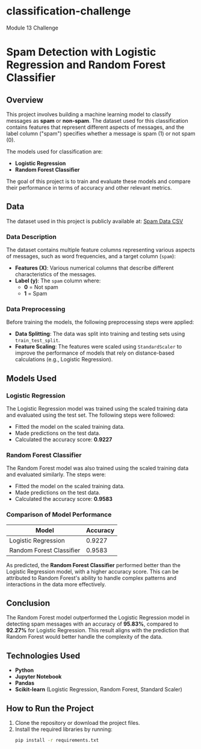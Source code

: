 # classification-challenge
Module 13 Challenge
# Spam Detection with Logistic Regression and Random Forest Classifier

## Overview

This project involves building a machine learning model to classify messages as **spam** or **non-spam**. The dataset used for this classification contains features that represent different aspects of messages, and the label column ("spam") specifies whether a message is spam (1) or not spam (0).

The models used for classification are:
- **Logistic Regression**
- **Random Forest Classifier**

The goal of this project is to train and evaluate these models and compare their performance in terms of accuracy and other relevant metrics.

## Data

The dataset used in this project is publicly available at:
[Spam Data CSV](https://static.bc-edx.com/ai/ail-v-1-0/m13/challenge/spam-data.csv)

### Data Description

The dataset contains multiple feature columns representing various aspects of messages, such as word frequencies, and a target column (`spam`):
- **Features (X)**: Various numerical columns that describe different characteristics of the messages.
- **Label (y)**: The `spam` column where:
  - **0** = Not spam
  - **1** = Spam

### Data Preprocessing

Before training the models, the following preprocessing steps were applied:
- **Data Splitting**: The data was split into training and testing sets using `train_test_split`.
- **Feature Scaling**: The features were scaled using `StandardScaler` to improve the performance of models that rely on distance-based calculations (e.g., Logistic Regression).

## Models Used

### Logistic Regression
The Logistic Regression model was trained using the scaled training data and evaluated using the test set. The following steps were followed:
- Fitted the model on the scaled training data.
- Made predictions on the test data.
- Calculated the accuracy score: **0.9227**

### Random Forest Classifier
The Random Forest model was also trained using the scaled training data and evaluated similarly. The steps were:
- Fitted the model on the scaled training data.
- Made predictions on the test data.
- Calculated the accuracy score: **0.9583**

### Comparison of Model Performance

| Model                 | Accuracy  |
|-----------------------|-----------|
| Logistic Regression    | 0.9227    |
| Random Forest Classifier | 0.9583    |

As predicted, the **Random Forest Classifier** performed better than the Logistic Regression model, with a higher accuracy score. This can be attributed to Random Forest's ability to handle complex patterns and interactions in the data more effectively.

## Conclusion

The Random Forest model outperformed the Logistic Regression model in detecting spam messages with an accuracy of **95.83%**, compared to **92.27%** for Logistic Regression. This result aligns with the prediction that Random Forest would better handle the complexity of the data.

## Technologies Used

- **Python**
- **Jupyter Notebook**
- **Pandas**
- **Scikit-learn** (Logistic Regression, Random Forest, Standard Scaler)

## How to Run the Project

1. Clone the repository or download the project files.
2. Install the required libraries by running:
   ```bash
   pip install -r requirements.txt
